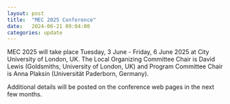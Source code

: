 ```yaml
---
layout: post
title:  "MEC 2025 Conference"
date:   2024-06-21 09:04:00
categories: update
---
```


MEC 2025 will take place Tuesday, 3 June - Friday, 6 June 2025 at City University of London, UK. The Local Organizing Committee Chair is David Lewis (Goldsmiths, University of London, UK) and Program Committee Chair is Anna Plaksin (Universität Paderborn, Germany).

Additional details will be posted on the conference web pages in the next few months.
